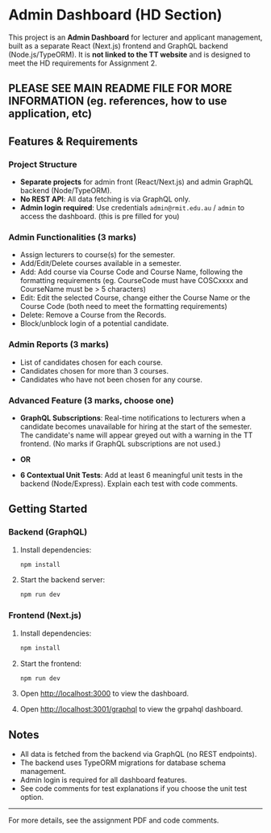 # Admin Dashboard (HD Section)

This project is an **Admin Dashboard** for lecturer and applicant management, built as a separate React (Next.js) frontend and GraphQL backend (Node.js/TypeORM). It is **not linked to the TT website** and is designed to meet the HD requirements for Assignment 2.

## PLEASE SEE MAIN README FILE FOR MORE INFORMATION (eg. references, how to use application, etc)

## Features & Requirements

### Project Structure

- **Separate projects** for admin front (React/Next.js) and admin GraphQL backend (Node/TypeORM).
- **No REST API**: All data fetching is via GraphQL only.
- **Admin login required**: Use credentials `admin@rmit.edu.au` / `admin` to access the dashboard. (this is pre filled for you)

### Admin Functionalities (3 marks)

- Assign lecturers to course(s) for the semester.
- Add/Edit/Delete courses available in a semester.
- Add: Add course via Course Code and Course Name, following the formatting requirements (eg. CourseCode must have COSCxxxx and CourseName must be > 5 characters)
- Edit: Edit the selected Course, change either the Course Name or the Course Code (both need to meet the formatting requirements)
- Delete: Remove a Course from the Records.
- Block/unblock login of a potential candidate.

### Admin Reports (3 marks)

- List of candidates chosen for each course.
- Candidates chosen for more than 3 courses.
- Candidates who have not been chosen for any course.

### Advanced Feature (3 marks, choose one)

- **GraphQL Subscriptions**: Real-time notifications to lecturers when a candidate becomes unavailable for hiring at the start of the semester. The candidate's name will appear greyed out with a warning in the TT frontend. (No marks if GraphQL subscriptions are not used.)

- **OR**

- **6 Contextual Unit Tests**: Add at least 6 meaningful unit tests in the backend (Node/Express). Explain each test with code comments.

## Getting Started

### Backend (GraphQL)

1. Install dependencies:

   ```bash
   npm install
   ```

2. Start the backend server:

   ```bash
   npm run dev
   ```

### Frontend (Next.js)

1. Install dependencies:

   ```bash
   npm install
   ```

2. Start the frontend:

   ```bash
   npm run dev
   ```

3. Open [http://localhost:3000](http://localhost:3000) to view the dashboard.
4. Open [http://localhost:3001/graphql](http://localhost:3001/graphql) to view the grpahql dashboard.

## Notes

- All data is fetched from the backend via GraphQL (no REST endpoints).
- The backend uses TypeORM migrations for database schema management.
- Admin login is required for all dashboard features.
- See code comments for test explanations if you choose the unit test option.

---

For more details, see the assignment PDF and code comments.
